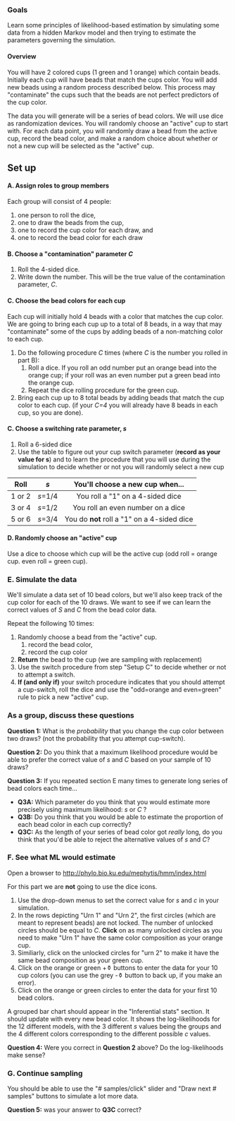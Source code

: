 ### Goals
Learn some principles of likelihood-based estimation by simulating some data from a hidden 
Markov model and then trying to estimate the parameters governing the simulation.

#### Overview
You will have 2 colored cups (1 green and 1 orange) which contain beads.
Initially each cup will have beads that match the cups color.
You will add new beads using a random process described below.
This process may "contaminate" the cups such that the beads are not perfect
  predictors of the cup color.


The data you will generate will be a series of bead colors.
We will use dice as randomization devices.
You will randomly choose an "active" cup to start with.
For each data point,  you will randomly draw a bead from the active cup, record the bead color, and
    make a random choice about whether or not a new cup will be selected as the "active" cup.




## Set up
#### A. Assign roles to group members
Each group will consist of 4 people:
  1. one person to roll the dice,
  2. one to draw the beads from the cup,
  3. one to record the cup color for each draw, and 
  4. one to record the bead color for each draw
  
#### B. Choose a "contamination" parameter *C*
  1. Roll the 4-sided dice. 
  2. Write down the number. This will be the true value of the contamination parameter, *C*.

  
#### C. Choose the bead colors for each cup
Each cup will initially hold 4 beads with a color that matches the cup color.
We are going to bring each cup up to a total of 8 beads, in a way that may "contaminate"
 some of the cups by adding beads of a non-matching color to each cup.
 
  1. Do the following procedure *C* times (where *C* is the number you rolled in part B):
      1. Roll a dice. If you roll an odd number put an orange bead into the orange cup; 
      if your roll was an even number put a green bead into the orange cup.
      2. Repeat the dice rolling procedure for the green cup.
  2. Bring each cup up to 8 total beads by adding beads that match the cup color to each
    cup. (if your *C=4* you will already have 8 beads in each cup, so you are done).
  


#### C. Choose a switching rate parameter, *s*
  1. Roll a 6-sided dice
  2. Use the table to figure out your cup switch parameter (**record as your value
  for s**) and to learn the procedure that
    you will use during the simulation to decide whether or not you will randomly
    select a new cup

| Roll    | *s*      | You'll choose a new cup when...|
|:-------:|:--------:|:-------------:|
| 1 or 2  | *s*=1/4  | You roll a "1" on a 4-sided dice |
| 3 or 4  | *s*=1/2  | You roll an even number on a dice  |
| 5 or 6  | *s*=3/4  | You do **not** roll a "1" on a 4-sided dice  |


#### D. Randomly choose an "active" cup
Use a dice to choose which cup will be the active cup (odd roll = orange cup.
even roll = green cup).

### E. Simulate the data
We'll simulate a data set of 10 bead colors, but we'll also keep track 
    of the cup color for each of the 10 draws.
We want to see if we can learn the correct values of *S* and *C* from 
    the bead color data.

Repeat the following 10 times:

  1. Randomly choose a bead from the "active" cup.
       1. record the bead color,
       2. record the cup color
  2. **Return** the bead to the cup (we are sampling with replacement)
  3. Use the switch procedure from step "Setup C" to decide whether or not to
     attempt a switch.
  4. **If (and only if)** your switch procedure indicates that you should
     attempt a cup-switch, roll the dice and use the "odd=orange and even=green" rule
     to pick a new "active" cup.

### As a group, discuss these questions

**Question 1:** What is the *probability* that you change the cup color between
  two draws? (not the probability that you attempt cup-switch).

**Question 2:** Do you think that a maximum likelihood procedure would be
  able to prefer the correct value of *s* and *C* based on your sample of 10 draws?

**Question 3:** If you repeated section E many times to generate long series
  of bead colors each time...
  * **Q3A:** Which parameter do you think that you would
  estimate more precisely using maximum likelihood: *s* or *C* ?
  * **Q3B:** Do you think that you would be able to estimate the
  proportion of each bead color in each cup correctly?
  * **Q3C:** As the length of your series of bead color got *really* long, do you 
  think that you'd be able to reject the alternative values
  of *s* and *C*?

### F. See what ML would estimate
Open a browser to http://phylo.bio.ku.edu/mephytis/hmm/index.html

For this part we are **not** going to use the dice icons.
  1. Use the drop-down menus
    to set the correct value for *s* and *c* in your simulation.
  2. In the rows depicting "Urn 1" and "Urn 2", the first circles (which
    are meant to represent beads) are not locked. The number of unlocked
    circles should be equal to *C*.  **Click** on as many unlocked circles
    as you need to make "Urn 1" have
    the same color composition as your orange cup.
  3. Similiarly, click on the unlocked circles for "urn 2" to make it 
    have the same bead composition as your green cup.
  4. Click on the orange or green +⚱ buttons to enter the data for your 10 
    cup colors (you can use the grey -⚱ button to back up, if you make an error).
  5. Click on the orange or green circles to enter the data for your first
    10 bead colors.

A grouped bar chart should appear in the "Inferential stats" section.
It should update with every new bead color.
It shows the log-likelihoods for the 12 different models, with 
the 3 different *s* values being the groups and the 4 different colors
corresponding to the different possible *c* values.

**Question 4:** Were you correct in **Question 2** above? Do the log-likelihoods make sense?

### G. Continue sampling
You should be able to use the "# samples/click" slider and "Draw next *#* samples"
buttons to simulate a lot more data.

**Question 5:** was your answer to **Q3C** correct?


